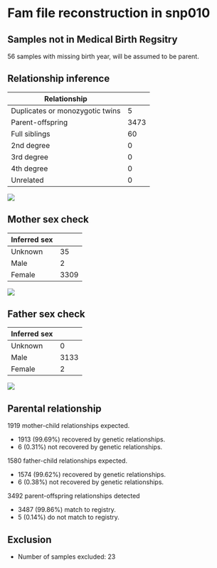 # Fam file reconstruction in snp010
## Samples not in Medical Birth Regsitry
56 samples with missing birth year, will be assumed to be parent.
## Relationship inference
| Relationship |   |
| ------------ | - |
| Duplicates or monozygotic twins| 5 |
| Parent-offspring| 3473 |
| Full siblings| 60 |
| 2nd degree| 0 |
| 3rd degree| 0 |
| 4th degree| 0 |
| Unrelated| 0 |

![](fam_reconstruction/ibd_plot.png)
## Mother sex check
| Inferred sex |   |
| ------------ | - |
| Unknown | 35 |
| Male | 2 |
| Female | 3309 |

![](fam_reconstruction/mother_sex_plot.png)
## Father sex check
| Inferred sex |   |
| ------------ | - |
| Unknown | 0 |
| Male | 3133 |
| Female | 2 |

![](fam_reconstruction/father_sex_plot.png)
## Parental relationship
1919 mother-child relationships expected.
- 1913 (99.69%) recovered by genetic relationships.
- 6 (0.31%) not recovered by genetic relationships.


1580 father-child relationships expected.
- 1574 (99.62%) recovered by genetic relationships.
- 6 (0.38%) not recovered by genetic relationships.


3492 parent-offspring relationships detected
- 3487 (99.86%) match to registry.
- 5 (0.14%) do not match to registry.


## Exclusion
- Number of samples excluded: 23
